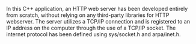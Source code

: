 In this C++ application, an HTTP web server has been developed entirely from scratch, without relying on any third-party libraries for HTTP webserver. The server utilizes a TCP/IP connection and is registered to an IP address on the computer through the use of a TCP/IP socket. The internet protocol has been defined using sys/socket.h and arpa/inet.h.
